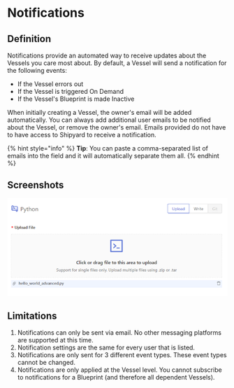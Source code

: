 # Notifications

## Definition

Notifications provide an automated way to receive updates about the Vessels you care most about. By default, a Vessel will send a notification for the following events:

* If the Vessel errors out
* If the Vessel is triggered On Demand
* If the Vessel's Blueprint is made Inactive

When initially creating a Vessel, the owner's email will be added automatically. You can always add additional user emails to be notified about the Vessel, or remove the owner's email. Emails provided do not have to have access to Shipyard to receive a notification.

{% hint style="info" %}
**Tip**: You can paste a comma-separated list of emails into the field and it will automatically separate them all.
{% endhint %}

## Screenshots

![](../../.gitbook/assets/image%20%2811%29.png)

## Limitations

1. Notifications can only be sent via email. No other messaging platforms are supported at this time.
2. Notification settings are the same for every user that is listed.
3. Notifications are only sent for 3 different event types. These event types cannot be changed.
4. Notifications are only applied at the Vessel level. You cannot subscribe to notifications for a Blueprint \(and therefore all dependent Vessels\).

